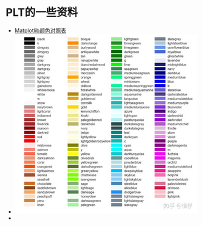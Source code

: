 # PLT的一些资料
- [Matplotlib颜色对照表](https://zhuanlan.zhihu.com/p/65220518)
- ![img](./image/matplotlib-color-table.jpg)
- 